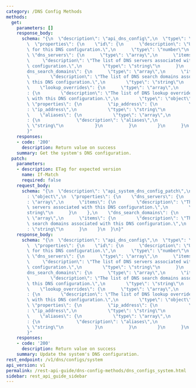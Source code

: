 ```yaml
---
category: /DNS Config Methods
methods:
  get:
    parameters: []
    response_body:
      schema: "{\n  \"description\": \"api_dns_config\",\n  \"type\": \"object\",\n\
        \  \"properties\": {\n    \"id\": {\n      \"description\": \"Unique identifier\
        \ for this DNS configuration.\",\n      \"type\": \"number\"\n    },\n   \
        \ \"dns_servers\": {\n      \"type\": \"array\",\n      \"items\": {\n   \
        \     \"description\": \"The list of DNS servers associated with this DNS\
        \ configuration.\",\n        \"type\": \"string\"\n      }\n    },\n    \"\
        dns_search_domains\": {\n      \"type\": \"array\",\n      \"items\": {\n\
        \        \"description\": \"The list of DNS search domains associated with\
        \ this DNS configuration.\",\n        \"type\": \"string\"\n      }\n    },\n\
        \    \"lookup_overrides\": {\n      \"type\": \"array\",\n      \"items\"\
        : {\n        \"description\": \"The list of DNS lookup overrides associated\
        \ with this DNS configuration.\",\n        \"type\": \"object\",\n       \
        \ \"properties\": {\n          \"ip_address\": {\n            \"description\"\
        : \"ip_address\",\n            \"type\": \"string\"\n          },\n      \
        \    \"aliases\": {\n            \"type\": \"array\",\n            \"items\"\
        : {\n              \"description\": \"aliases\",\n              \"type\":\
        \ \"string\"\n            }\n          }\n        }\n      }\n    }\n  }\n\
        }"
    responses:
    - code: '200'
      description: Return value on success
    summary: Get the system's DNS configuration.
  patch:
    parameters:
    - description: ETag for expected version
      name: If-Match
      required: false
    request_body:
      schema: "{\n  \"description\": \"api_system_dns_config_patch\",\n  \"type\"\
        : \"object\",\n  \"properties\": {\n    \"dns_servers\": {\n      \"type\"\
        : \"array\",\n      \"items\": {\n        \"description\": \"The list of DNS\
        \ servers associated with this DNS configuration.\",\n        \"type\": \"\
        string\"\n      }\n    },\n    \"dns_search_domains\": {\n      \"type\":\
        \ \"array\",\n      \"items\": {\n        \"description\": \"The list of DNS\
        \ search domains associated with this DNS configuration.\",\n        \"type\"\
        : \"string\"\n      }\n    }\n  }\n}"
    response_body:
      schema: "{\n  \"description\": \"api_dns_config\",\n  \"type\": \"object\",\n\
        \  \"properties\": {\n    \"id\": {\n      \"description\": \"Unique identifier\
        \ for this DNS configuration.\",\n      \"type\": \"number\"\n    },\n   \
        \ \"dns_servers\": {\n      \"type\": \"array\",\n      \"items\": {\n   \
        \     \"description\": \"The list of DNS servers associated with this DNS\
        \ configuration.\",\n        \"type\": \"string\"\n      }\n    },\n    \"\
        dns_search_domains\": {\n      \"type\": \"array\",\n      \"items\": {\n\
        \        \"description\": \"The list of DNS search domains associated with\
        \ this DNS configuration.\",\n        \"type\": \"string\"\n      }\n    },\n\
        \    \"lookup_overrides\": {\n      \"type\": \"array\",\n      \"items\"\
        : {\n        \"description\": \"The list of DNS lookup overrides associated\
        \ with this DNS configuration.\",\n        \"type\": \"object\",\n       \
        \ \"properties\": {\n          \"ip_address\": {\n            \"description\"\
        : \"ip_address\",\n            \"type\": \"string\"\n          },\n      \
        \    \"aliases\": {\n            \"type\": \"array\",\n            \"items\"\
        : {\n              \"description\": \"aliases\",\n              \"type\":\
        \ \"string\"\n            }\n          }\n        }\n      }\n    }\n  }\n\
        }"
    responses:
    - code: '200'
      description: Return value on success
    summary: Update the system's DNS configuration.
rest_endpoint: /v1/dns/configs/system
api_version: v1
permalink: /rest-api-guide/dns-config-methods/dns_configs_system.html
sidebar: rest_api_guide_sidebar
---
```

